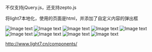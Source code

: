 不仅支持jQuery.js，还支持zepto.js

将light7本地化，使用的页面是html，并添加了自定义内容的弹出框

![Image text](https://raw.githubusercontent.com/hongmaju/light7Local/master/img/productShow/5.png)
![Image text](https://raw.githubusercontent.com/hongmaju/light7Local/master/img/productShow/6.png)
![Image text](https://raw.githubusercontent.com/hongmaju/light7Local/master/img/productShow/1.jpg)
![Image text](https://raw.githubusercontent.com/hongmaju/light7Local/master/img/productShow/2.png)
![Image text](https://raw.githubusercontent.com/hongmaju/light7Local/master/img/productShow/3.png)
![Image text](https://raw.githubusercontent.com/hongmaju/light7Local/master/img/productShow/4.png)
![Image text](https://raw.githubusercontent.com/hongmaju/light7Local/master/img/productShow/20170518152848.png)
![Image text](https://raw.githubusercontent.com/hongmaju/light7Local/master/img/productShow/20170518153645.png)
![Image text](https://raw.githubusercontent.com/hongmaju/light7Local/master/img/productShow/20170518153745.png)

http://www.light7.cn/components/
